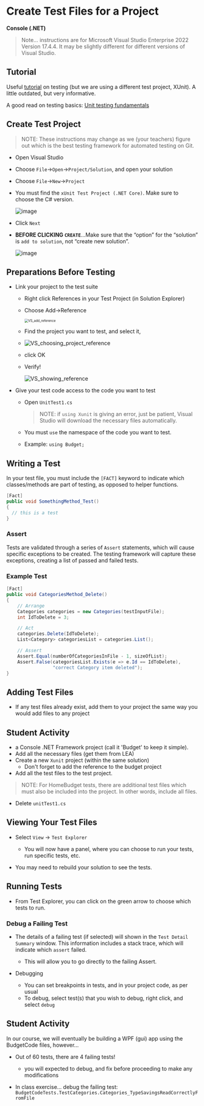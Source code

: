 # Create Test Files for a Project

**Console (.NET)**

> Note… instructions are for Microsoft Visual Studio Enterprise 2022 Version 17.4.4. It may be slightly different for different versions of Visual Studio.

## Tutorial

Useful [tutorial](https://docs.microsoft.com/en-us/visualstudio/test/walkthrough-creating-and-running-unit-tests-for-managed-code?view=vs-2019) on testing (but we are using a different test project, XUnit). A little outdated, but very informative.  

A good read on testing basics: [Unit testing fundamentals](https://learn.microsoft.com/en-us/visualstudio/test/unit-test-basics?view=vs-2019)



## Create Test Project

> NOTE: These instructions may change as we (your teachers) figure out which is the best testing framework for automated testing on Git.  

* Open Visual Studio

* Choose `File`->`Open`->`Project/Solution`, and open your solution

* Choose `File`->`New`->`Project`

* You must find the `xUnit Test Project (.NET Core)`. Make sure to choose the C# version.

  ![image](./Images/04_select_unit_testing_project_type.png)

  

* Click `Next`

* **BEFORE CLICKING `CREATE`**…Make sure that the “option” for the “solution” is `add to solution`, not “create new solution”.

  ![image](./Images/04_add_to_solution.png)




## Preparations Before Testing

* Link your project to the test suite

  * Right click References in your Test Project (in Solution Explorer)

  * Choose Add->Reference

    <img src="./Images/VS_add_reference.png" alt="VS_add_reference" style="zoom:60%;" />

  * Find the project you want to test, and select it, 

  * ![VS_choosing_project_reference](./Images/VS_choosing_project_reference.png)

  * click OK

  * Verify!

    ![VS_showing_reference](./Images/VS_showing_reference.PNG)

* Give your test code access to the code you want to test

  * Open `UnitTest1.cs`

    > NOTE: if `using Xunit` is giving an error,  just be patient, Visual Studio will download the necessary files automatically.

  * You must `use` the namespace of the code you want to test.

  * Example: `using Budget;`

## Writing a Test

In your test file, you must include the `[FACT]` keyword to indicate which classes/methods are part of testing, as opposed to helper functions.

```csharp
[Fact]
public void SomethingMethod_Test()
{
  // this is a test
}
```

### Assert

Tests are validated through a series of `Assert` statements, which will cause specific exceptions to be created.  The testing framework will capture these exceptions, creating a list of passed and failed tests. 

### Example Test

```csharp
[Fact]
public void CategoriesMethod_Delete()
{
    // Arrange
    Categories categories = new Categories(testInputFile);
    int IdToDelete = 3;

    // Act
    categories.Delete(IdToDelete);
    List<Category> categoriesList = categories.List();

    // Assert
    Assert.Equal(numberOfCategoriesInFile - 1, sizeOfList);
    Assert.False(categoriesList.Exists(e => e.Id == IdToDelete), 
                 "correct Category item deleted");
}
```



## Adding Test Files

* If any test files already exist, add them to your project the same way you would add files to any project

## Student Activity

* a Console .NET Framework project (call it 'Budget' to keep it simple).
* Add all the necessary files (get them from LEA)
* Create a new `Xunit` project (within the same solution)
  * Don't forget to add the reference to the budget project
* Add all the test files to the test project.

> NOTE: For HomeBudget tests, there are additional test files which must also be included into the project. In other words, include all files.

* Delete `unitTest1.cs`

## Viewing Your Test Files

* Select `View` -> `Test Explorer`
  * You will now have a panel, where you can choose to run your tests, run specific tests, etc.

* You may need to rebuild your solution to see the tests.

## Running Tests

* From Test Explorer, you can click on the green arrow to choose which tests to run.

### Debug a Failing Test

* The details of a failing test (if selected) will shown in the `Test Detail Summary` window.  This information includes a stack trace, which will indicate which `assert` failed.
  * This will allow you to go directly to the failing Assert.

* Debugging
  * You can set breakpoints in tests, and in your project code, as per usual
  * To debug, select test(s) that you wish to debug, right click, and select `debug`

## Student Activity

In our course, we will eventually be building a WPF (gui) app using the BudgetCode files, however…

* Out of 60 tests, there are 4 failing tests! 
  * you will expected to debug, and fix before proceeding to make any modifications

* In class exercise... debug the failing test: `BudgetCodeTests.TestCategories.Categories_TypeSavingsReadCorrectlyFromFile`